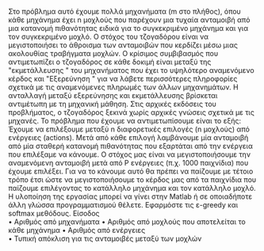 Στο πρόβλημα αυτό έχουμε πολλά μηχανήματα (m στο πλήθος), όπου κάθε μηχάνημα έχει 
n μοχλούς που παρέχουν μια τυχαία ανταμοιβή από μια κατανομή πιθανότητας ειδικά για 
το συγκεκριμένο μηχάνημα και για τον συγκεκριμένο μοχλό. Ο στόχος του τζογαδόρου είναι 
να μεγιστοποιήσει το άθροισμα των ανταμοιβών που κερδίζει μέσω μιας ακολουθίας 
τραβήγματα μοχλών. Ο κρίσιμος συμβιβασμός που αντιμετωπίζει ο τζογαδόρος σε κάθε 
δοκιμή είναι μεταξύ της  "εκμετάλλευσης " του μηχανήματος που έχει το υψηλότερο 
αναμενόμενο κέρδος και  "Εξερεύνηση " για να λάβετε περισσότερες πληροφορίες σχετικά 
με τις αναμενόμενες πληρωμές των άλλων μηχανημάτων. Η ανταλλαγή μεταξύ εξερεύνησης 
και εκμετάλλευσης βρίσκεται αντιμέτωπη με τη μηχανική μάθηση. Στις αρχικές εκδόσεις 
του προβλήματος, ο τζογαδόρος ξεκινά χωρίς αρχικές γνώσεις σχετικά με τις μηχανές. 
Το πρόβλημα που έχουμε να αντιμετωπίσουμε είναι το εξής: Έχουμε να επιλέξουμε μεταξύ 
n διαφορετικές επιλογές (n μοχλούς) από ενέργειες (actions). Μετά από κάθε επιλογή 
λαμβάνουμε μία ανταμοιβή από μία σταθερή κατανομή πιθανότητας που εξαρτάται από 
την ενέργεια που επιλέξαμε να κάνουμε. Ο στόχος μας είναι να μεγιστοποιήσουμε την 
αναμενόμενη ανταμοιβή μετά από P ενέργειες (π.χ. 1000 παιχνίδια) που έχουμε επιλέξει. 
Για να το κάνουμε αυτό θα πρέπει να παίζουμε με τέτοιο τρόπο έτσι ώστε να 
μεγιστοποιήσουμε το κέρδος μας από τα παιχνίδια που παίζουμε επιλέγοντας το 
κατάλληλο μηχάνημα και τον κατάλληλο μοχλό. 
Η υλοποίηση της εργασίας μπορεί να γίνει στην Μatlab ή σε οποιαδήποτε άλλη γλώσσα 
προγραμματισμού θέλετε. 
Εφαρμόστε τις ε-greedy και softmax μεθόδους. 
Είσοδος  
• Αριθμός από μηχανήματα 
• Αριθμός από μοχλούς που αποτελείται το κάθε μηχάνημα 
• Αριθμός από ενέργειες  
• Τυπική απόκλιση για τις ανταμοιβές μεταξύ των μοχλών
